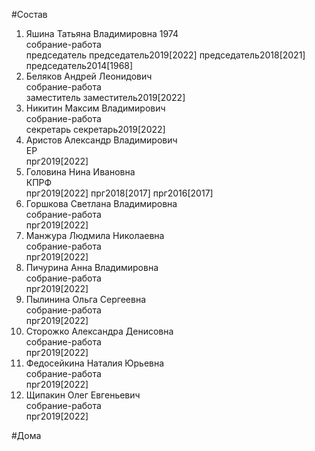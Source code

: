 #Состав  
1. Яшина Татьяна Владимировна 1974  
    собрание-работа  
    председатель председатель2019[2022] председатель2018[2021] председатель2014[1968]  
2. Беляков Андрей Леонидович  
    собрание-работа  
    заместитель заместитель2019[2022]  
3. Никитин Максим Владимирович  
    собрание-работа  
    секретарь секретарь2019[2022]  
4. Аристов Александр Владимирович  
    ЕР  
    прг2019[2022]  
5. Головина Нина Ивановна  
    КПРФ  
    прг2019[2022] прг2018[2017] прг2016[2017]  
6. Горшкова Светлана Владимировна  
    собрание-работа  
    прг2019[2022]  
7. Манжура Людмила Николаевна  
    собрание-работа  
    прг2019[2022]  
8. Пичурина Анна Владимировна  
    собрание-работа  
    прг2019[2022]  
9. Пылинина Ольга Сергеевна  
    собрание-работа  
    прг2019[2022]  
10. Сторожко Александра Денисовна  
    собрание-работа  
    прг2019[2022]  
11. Федосейкина Наталия Юрьевна  
    собрание-работа  
    прг2019[2022]  
12. Щипакин Олег Евгеньевич  
    собрание-работа  
    прг2019[2022]  
  
#Дома  
